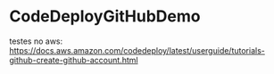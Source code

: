 # CodeDeployGitHubDemo
testes no aws: https://docs.aws.amazon.com/codedeploy/latest/userguide/tutorials-github-create-github-account.html
